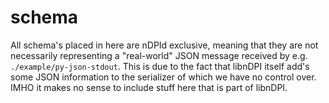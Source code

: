 # schema

All schema's placed in here are nDPId exclusive, meaning that they are not necessarily representing a "real-world" JSON message received by e.g. `./example/py-json-stdout`.
This is due to the fact that libnDPI itself add's some JSON information to the serializer of which we have no control over.
IMHO it makes no sense to include stuff here that is part of libnDPI.
